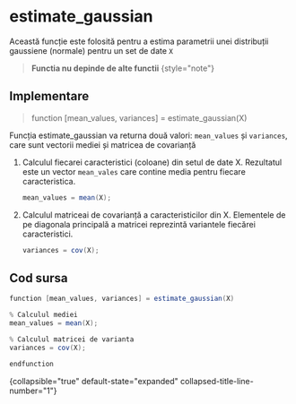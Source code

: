 # estimate_gaussian

Această funcție este folosită pentru a estima parametrii unei distribuții gaussiene (normale) pentru un set de date `X`

> **Functia nu depinde de alte functii**
{style="note"}

## Implementare


> function [mean_values, variances] = estimate_gaussian(X)

Funcția estimate_gaussian va returna două valori: `mean_values` și `variances`, care sunt vectorii mediei și matricea de covarianță

1. Calculul fiecarei caracteristici (coloane) din setul de date X. Rezultatul este un vector `mean_vales` care contine media pentru fiecare caracteristica.

   ```C#
   mean_values = mean(X);
   ```

2. Calculul matriceai de covarianță a caracteristicilor din X. Elementele de pe diagonala principală a matricei reprezintă variantele fiecărei caracteristici.

   ```C#
   variances = cov(X);
   ```

## Cod sursa

   ```C#
   function [mean_values, variances] = estimate_gaussian(X)

   % Calculul mediei
   mean_values = mean(X);

   % Calculul matricei de varianta
   variances = cov(X);

   endfunction
   ```
{collapsible="true" default-state="expanded" collapsed-title-line-number="1"}